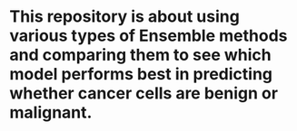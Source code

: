 # This repository is about using various types of Ensemble methods and comparing them to see which model performs best in predicting whether cancer cells are benign or malignant.
